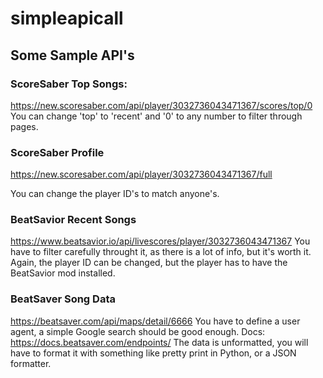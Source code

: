 # simpleapicall

## Some Sample API's
### ScoreSaber Top Songs: 
https://new.scoresaber.com/api/player/3032736043471367/scores/top/0
You can change 'top' to 'recent' and '0' to any number to filter through pages.
### ScoreSaber Profile
https://new.scoresaber.com/api/player/3032736043471367/full

You can change the player ID's to match anyone's.

### BeatSavior Recent Songs
https://www.beatsavior.io/api/livescores/player/3032736043471367
You have to filter carefully throught it, as there is a lot of info, but it's worth it.
Again, the player ID can be changed, but the player has to have the BeatSavior mod installed.

### BeatSaver Song Data
https://beatsaver.com/api/maps/detail/6666
You have to define a user agent, a simple Google search should be good enough.
Docs: https://docs.beatsaver.com/endpoints/
The data is unformatted, you will have to format it with something like pretty print in Python, or a JSON formatter.
